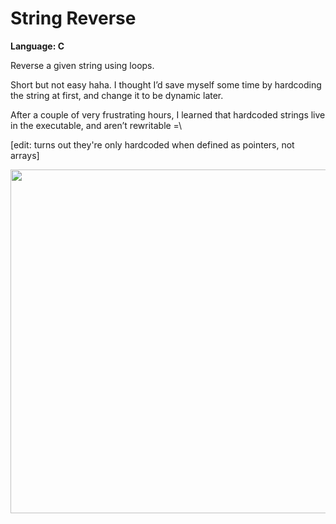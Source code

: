 # String Reverse
<strong>Language: C</strong>

Reverse a given string using loops.

Short but not easy haha. I thought I’d save myself some time by hardcoding the string at first, and change it to be dynamic later. 

After a couple of very frustrating hours, I learned that hardcoded strings live in the executable, and aren’t rewritable =\

[edit: turns out they're only hardcoded when defined as pointers, not arrays]

<img src ="http://36.media.tumblr.com/218eb3927737080cac65c45baea67256/tumblr_inline_nx4leeKkrP1tvc5hi_1280.png" width="550">
